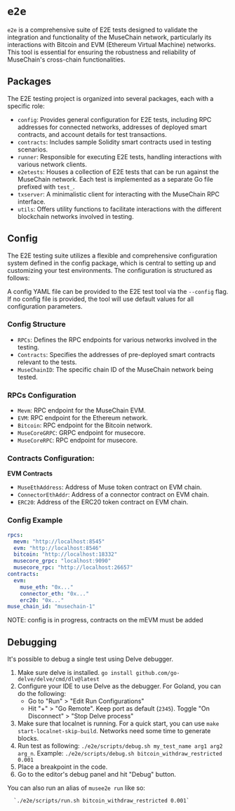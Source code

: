 # `e2e`

`e2e` is a comprehensive suite of E2E tests designed to validate the integration and functionality of the MuseChain network, particularly its interactions with Bitcoin and EVM (Ethereum Virtual Machine) networks. This tool is essential for ensuring the robustness and reliability of MuseChain's cross-chain functionalities.

## Packages
The E2E testing project is organized into several packages, each with a specific role:

- `config`: Provides general configuration for E2E tests, including RPC addresses for connected networks, addresses of deployed smart contracts, and account details for test transactions.
- `contracts`: Includes sample Solidity smart contracts used in testing scenarios.
- `runner`: Responsible for executing E2E tests, handling interactions with various network clients.
- `e2etests`: Houses a collection of E2E tests that can be run against the MuseChain network. Each test is implemented as a separate Go file prefixed with `test_`.
- `txserver`: A minimalistic client for interacting with the MuseChain RPC interface.
- `utils`: Offers utility functions to facilitate interactions with the different blockchain networks involved in testing.

## Config

The E2E testing suite utilizes a flexible and comprehensive configuration system defined in the config package, which is central to setting up and customizing your test environments. The configuration is structured as follows:

A config YAML file can be provided to the E2E test tool via the `--config` flag. If no config file is provided, the tool will use default values for all configuration parameters.

### Config Structure
- `RPCs`: Defines the RPC endpoints for various networks involved in the testing.
- `Contracts`: Specifies the addresses of pre-deployed smart contracts relevant to the tests.
- `MuseChainID`: The specific chain ID of the MuseChain network being tested.

### RPCs Configuration

- `Mevm`: RPC endpoint for the MuseChain EVM.
- `EVM`: RPC endpoint for the Ethereum network.
- `Bitcoin`: RPC endpoint for the Bitcoin network.
- `MuseCoreGRPC`: GRPC endpoint for musecore.
- `MuseCoreRPC`: RPC endpoint for musecore.

### Contracts Configuration:

**EVM Contracts**
- `MuseEthAddress`: Address of Muse token contract on EVM chain.
- `ConnectorEthAddr`: Address of a connector contract on EVM chain.
- `ERC20`: Address of the ERC20 token contract on EVM chain.

### Config Example

```yaml
rpcs:
  mevm: "http://localhost:8545"
  evm: "http://localhost:8546"
  bitcoin: "http://localhost:18332"
  musecore_grpc: "localhost:9090"
  musecore_rpc: "http://localhost:26657"
contracts:
  evm:
    muse_eth: "0x..."
    connector_eth: "0x..."
    erc20: "0x..."
muse_chain_id: "musechain-1"
```

NOTE: config is in progress, contracts on the mEVM must be added

## Debugging

It's possible to debug a single test using Delve debugger.

1. Make sure delve is installed. `go install github.com/go-delve/delve/cmd/dlv@latest`
2. Configure your IDE to use Delve as the debugger. For Goland, you can do the following:
    - Go to "Run" > "Edit Run Configurations"
    - Hit "+" > "Go Remote". Keep port as default (`2345`). Toggle "On Disconnect" > "Stop Delve process"
3. Make sure that localnet is running. For a quick start, you can use `make start-localnet-skip-build`.
   Networks need some time to generate blocks.
4. Run test as following: `./e2e/scripts/debug.sh my_test_name arg1 arg2 arg_n`.
   Example: `./e2e/scripts/debug.sh bitcoin_withdraw_restricted 0.001`
5. Place a breakpoint in the code.
6. Go to the editor's debug panel and hit "Debug" button.

You can also run an alias of `musee2e run` like so:
```shell
  `./e2e/scripts/run.sh bitcoin_withdraw_restricted 0.001`
```
